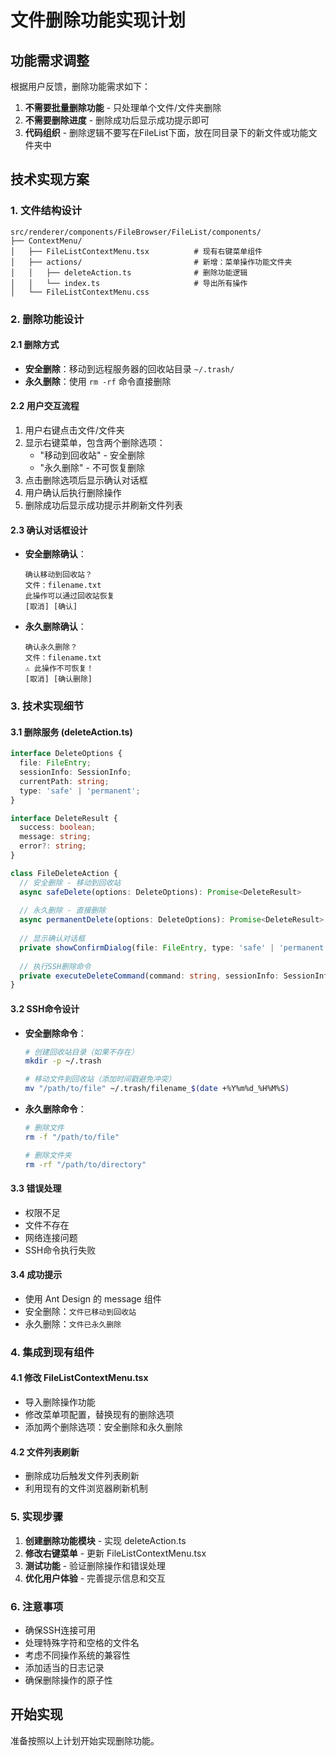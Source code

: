 # 文件删除功能实现计划

## 功能需求调整

根据用户反馈，删除功能需求如下：
1. **不需要批量删除功能** - 只处理单个文件/文件夹删除
2. **不需要删除进度** - 删除成功后显示成功提示即可
3. **代码组织** - 删除逻辑不要写在FileList下面，放在同目录下的新文件或功能文件夹中

## 技术实现方案

### 1. 文件结构设计

```
src/renderer/components/FileBrowser/FileList/components/
├── ContextMenu/
│   ├── FileListContextMenu.tsx          # 现有右键菜单组件
│   ├── actions/                         # 新增：菜单操作功能文件夹
│   │   ├── deleteAction.ts              # 删除功能逻辑
│   │   └── index.ts                     # 导出所有操作
│   └── FileListContextMenu.css
```

### 2. 删除功能设计

#### 2.1 删除方式
- **安全删除**：移动到远程服务器的回收站目录 `~/.trash/`
- **永久删除**：使用 `rm -rf` 命令直接删除

#### 2.2 用户交互流程
1. 用户右键点击文件/文件夹
2. 显示右键菜单，包含两个删除选项：
   - "移动到回收站" - 安全删除
   - "永久删除" - 不可恢复删除
3. 点击删除选项后显示确认对话框
4. 用户确认后执行删除操作
5. 删除成功后显示成功提示并刷新文件列表

#### 2.3 确认对话框设计
- **安全删除确认**：
  ```
  确认移动到回收站？
  文件：filename.txt
  此操作可以通过回收站恢复
  [取消] [确认]
  ```

- **永久删除确认**：
  ```
  确认永久删除？
  文件：filename.txt
  ⚠️ 此操作不可恢复！
  [取消] [确认删除]
  ```

### 3. 技术实现细节

#### 3.1 删除服务 (deleteAction.ts)
```typescript
interface DeleteOptions {
  file: FileEntry;
  sessionInfo: SessionInfo;
  currentPath: string;
  type: 'safe' | 'permanent';
}

interface DeleteResult {
  success: boolean;
  message: string;
  error?: string;
}

class FileDeleteAction {
  // 安全删除 - 移动到回收站
  async safeDelete(options: DeleteOptions): Promise<DeleteResult>
  
  // 永久删除 - 直接删除
  async permanentDelete(options: DeleteOptions): Promise<DeleteResult>
  
  // 显示确认对话框
  private showConfirmDialog(file: FileEntry, type: 'safe' | 'permanent'): Promise<boolean>
  
  // 执行SSH删除命令
  private executeDeleteCommand(command: string, sessionInfo: SessionInfo): Promise<string>
}
```

#### 3.2 SSH命令设计
- **安全删除命令**：
  ```bash
  # 创建回收站目录（如果不存在）
  mkdir -p ~/.trash
  
  # 移动文件到回收站（添加时间戳避免冲突）
  mv "/path/to/file" ~/.trash/filename_$(date +%Y%m%d_%H%M%S)
  ```

- **永久删除命令**：
  ```bash
  # 删除文件
  rm -f "/path/to/file"
  
  # 删除文件夹
  rm -rf "/path/to/directory"
  ```

#### 3.3 错误处理
- 权限不足
- 文件不存在
- 网络连接问题
- SSH命令执行失败

#### 3.4 成功提示
- 使用 Ant Design 的 message 组件
- 安全删除：`文件已移动到回收站`
- 永久删除：`文件已永久删除`

### 4. 集成到现有组件

#### 4.1 修改 FileListContextMenu.tsx
- 导入删除操作功能
- 修改菜单项配置，替换现有的删除选项
- 添加两个删除选项：安全删除和永久删除

#### 4.2 文件列表刷新
- 删除成功后触发文件列表刷新
- 利用现有的文件浏览器刷新机制

### 5. 实现步骤

1. **创建删除功能模块** - 实现 deleteAction.ts
2. **修改右键菜单** - 更新 FileListContextMenu.tsx
3. **测试功能** - 验证删除操作和错误处理
4. **优化用户体验** - 完善提示信息和交互

### 6. 注意事项

- 确保SSH连接可用
- 处理特殊字符和空格的文件名
- 考虑不同操作系统的兼容性
- 添加适当的日志记录
- 确保删除操作的原子性

## 开始实现

准备按照以上计划开始实现删除功能。
